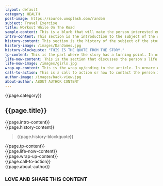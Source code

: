 ```yaml
---
layout: default
category: HEALTH
post-image: https://source.unsplash.com/random
subject: Travel Exercise
title: Workout While On The Road
sample-content: This is a blurb that will make the person interested enough to read the story. Lorem ipsum dolor sit amet, consectetur adipiscing elit, sed do eiusmod tempor incididunt ut labore et dolore magna aliqua.
intro-content: This section is the introduction to the subject of the story.In ornare quam viverra orci sagittis. In nibh mauris cursus mattis molestie a. Condimentum lacinia quis vel eros donec.
history-content: This section is the history of the subject of the story.In ornare quam viverra orci sagittis. In nibh mauris cursus mattis molestie a. Condimentum lacinia quis vel eros donec.
history-image: /images/DanJames.jpg
history-blockquote: "THIS IS THE QUOTE FROM THE STORY."
tp-content: This is the part where the story has a turning point. In ornare quam viverra orci sagittis. In nibh mauris cursus mattis molestie a. Condimentum lacinia quis vel eros donec.
life-now-content: This is the section that discusses the person's life in present day.  Lorem ipsum dolor sit amet, consectetur adipiscing elit, sed do eiusmod tempor incididunt ut labore et dolore magna aliqua. Sed sed risus pretium quam vulputate dignissim. Volutpat blandit aliquam etiam erat velit. In ornare quam viverra orci sagittis. In nibh mauris cursus mattis molestie a. Condimentum lacinia quis vel eros donec.
life-now-image: /images/girls.jpg
wrap-up-content: This is the wrap up/ending to the article. In ornare quam viverra orci sagittis. In nibh mauris cursus mattis molestie a. Condimentum lacinia quis vel eros donec.
call-to-action: This is a call to action or how to contact the person if relevant.
author-image: /images/back-view.jpg
about-author: ABOUT AUTHOR CONTENT
---
```

<!--ARTICLE TITLE AND BY LINE-->
<section class="grid">
  <div class="col-3">{{page.category}}</div>
  <div class="col-9">
    <h2>{{page.title}}</h2>
  </div>
</section>
<!--BODY OF ARTICLE-->
<section>
  {{page.intro-content}}
</section>
<section class="grid">
  <div class="col-8">{{page.history-content}}</div>
  <div class="col-4">
    <div class="bg-img" style="background-image: url({{page.history-image}})"> </div>
  </div>
  <div class="col-4">
    <blockquote>{{page.history-blockquote}}</blockquote>
  </div>
  <div class="col-8">{{page.tp-content}}</div>
  <div class="col-12">{{page.life-now-content}}</div>
  <div class="col-12">
    <div class="bg-img" style="background-image: url({{page.life-now-image}})"></div>
  </div>
  <div class="col-6">{{page.wrap-up-content}}</div>
  <div class="col-6">{{page.call-to-action}}</div>
</section>
<!--AUTHOR INFO AND SHARE ON SOCIAL BANNER-->
<section class="grid">
  <div class="col-2">
    <div class="bg-img" style="background-image: url({{page.author-image}})"></div>
  </div>
  <div class="col-2">{{page.about-author}}</div>
  <div class="col-10">
    <h3>LOVE AND SHARE THIS CONTENT</h3>
    <a class="button"><i class="far fa-heart"></i></a>
    <a class="button"><i class="far fa-envelope"></i> </a>
    <a class="button"><i class="fab fa-facebook-square"></i></a>
    <a class="button"><i class="fab fa-twitter-square"></i></a>
    <a class="button"><i class="fab fa-pinterest"></i></a>
    <a class="button"><i class="fab fa-flipboard"></i></a>
    <a class="button"><i class="fab fa-facebook-messenger"></i></a>
    <a class="button"><i class="fab fa-whatsapp-square"></i></a>
  </div>  
</section>
